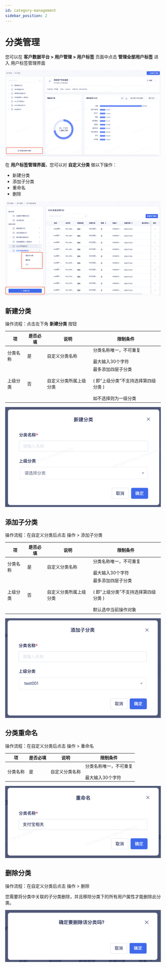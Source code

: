 ```yaml
---
id: category-management
sidebar_position: 2
---
```


# 分类管理[](#fen-lei-guan-li)

您可以在 **客户数据平台 > 用户管理 > 用户标签** 页面中点击 **管理全部用户标签** 进入 用户标签管理界面

![](/img/用户属性-分类管理-入口.png)

在 **用户标签管理界面**，您可以对 **自定义分类** 做以下操作：

* 新建分类
* 添加子分类
* 重命名
* 删除

![](/img/用户属性-分类管理-操作.png)


## 新建分类[](#xin-jian-fen-lei)

操作流程：点击左下角 **新建分类** 按钮

| 项 | 是否必填 | 说明 | 限制条件 |
| -- | -- | -- | -- |
| 分类名称 | 是 | 自定义分类名称 | 分类名称唯一，不可重复</br></br>最大输入30个字符 |
| 上级分类 | 否 | 自定义分类所属上级分类 | 最多添加四层子分类</br></br>( 即“上级分类”不支持选择第四级分类 )</br></br>如不选择则为一级分类 | 

![](/img/用户属性-分类管理-新建分类.png)


## 添加子分类[](#tian-jia-zi-fen-lei)

操作流程：在自定义分类后点击 操作 > 添加子分类

| 项 | 是否必填 | 说明 | 限制条件 |
| -- | -- | -- | -- |
| 分类名称 | 是 | 自定义分类名称 | 分类名称唯一，不可重复</br></br>最大输入30个字符 |
| 上级分类 | 否 | 自定义分类所属上级分类 | 最多添加四层子分类</br></br>( 即“上级分类”不支持选择第四级分类 )</br></br>默认选中当前操作对象 | 

![](/img/用户属性-分类管理-添加子分类.png)


## 分类重命名[](#fen-lei-zhong-ming-ming)

操作流程：在自定义分类后点击 操作 > 重命名

| 项 | 是否必填 | 说明 | 限制条件 |
| -- | -- | -- | -- |
| 分类名称 | 是 | 自定义分类名称 | 分类名称唯一，不可重复</br></br>最大输入30个字符 |

![](/img/用户属性-分类管理-重命名.png)


## 删除分类[](#shan-chu-fen-lei)

操作流程：在自定义分类后点击 操作 > 删除

您需要将分类中关联的子分类删除，并且移除分类下的所有用户属性才能删除此分类。

![](/img/用户属性-分类管理-删除.png)
